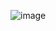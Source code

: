 ![image](https://user-images.githubusercontent.com/99963066/195231233-92f91493-d60d-457f-a251-e7d8244b1eaf.png)
